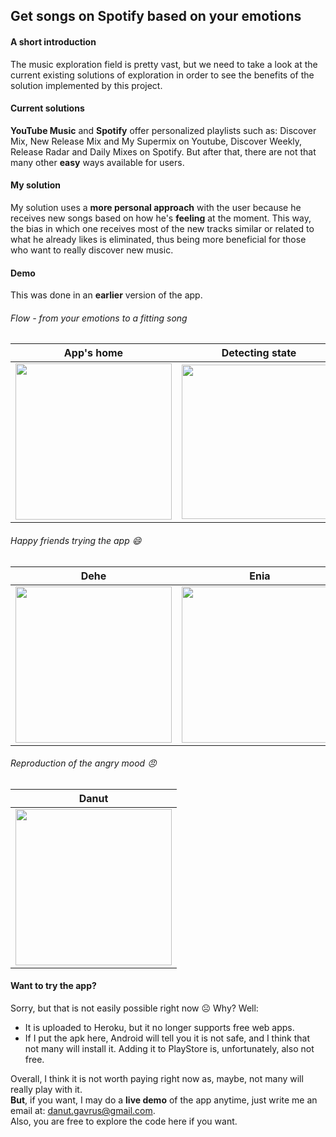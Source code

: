 ## Get songs on Spotify based on your emotions
#### A short introduction
The music exploration field is pretty vast, but we need to take a look at the current existing solutions of exploration in order to see the benefits of the solution implemented by this project.
#### Current solutions
__YouTube Music__ and __Spotify__ offer personalized playlists such as: Discover Mix, New Release Mix and My Supermix on Youtube, Discover Weekly, Release Radar and Daily Mixes on Spotify. But after that, there are not that many other __easy__ ways available for users.
#### My solution
My solution uses a __more personal approach__ with the user because he receives new songs based on how he's __feeling__ at the moment. This way, the bias in which one receives most of the new tracks similar or related to what he already likes is eliminated, thus being more beneficial for those who want to really discover new music.
#### Demo
This was done in an __earlier__ version of the app.
###### Flow - from your emotions to a fitting song
| App's home  | Detecting state | Detection results | Link to a Spotify song |
| ------------- | ------------- | ------------- | ------------- |
| <img src="https://user-images.githubusercontent.com/56603839/226365933-202eabe3-ad45-42cc-a7b6-9fbf1c99e57c.png" width="250">  | <img src="https://user-images.githubusercontent.com/56603839/226366091-7ec10dec-c5a9-4628-b98d-9a8d59b1f80d.png" width="247">  | <img src="https://user-images.githubusercontent.com/56603839/226366155-c14b9295-f3b8-420c-83e7-d185af9d65b9.png" width="247"> | <img src="https://user-images.githubusercontent.com/56603839/226366199-9da0ca7b-a2d1-4dea-96e8-84fc645e55ab.png" width="250">
###### Happy friends trying the app 😄
| Dehe  | Enia | Arthur |
| ------------- | ------------- | ------------- |
| <img src="https://user-images.githubusercontent.com/56603839/226366522-4eb776d7-7462-4fea-b37f-eb35fae3e012.png" width="250">  | <img src="https://user-images.githubusercontent.com/56603839/226366569-f3f005fc-b052-41b3-bcec-1c3c2db97881.png" width="250">  | <img src="https://user-images.githubusercontent.com/56603839/226366606-e0123602-a51e-474e-ba3e-0a179d55ca81.png" width="250">
###### Reproduction of the angry mood 😠
| Danut |
| ------------- 
| <img src="https://user-images.githubusercontent.com/56603839/226366858-1bc26a5b-eea0-4b2a-8cd9-8bb3cde5d46c.png" width="250">  |
#### Want to try the app?
Sorry, but that is not easily possible right now ☹️ Why? Well:
- It is uploaded to Heroku, but it no longer supports free web apps.
- If I put the apk here, Android will tell you it is not safe, and I think that not many will install it. Adding it to PlayStore is, unfortunately, also not free.
  
Overall, I think it is not worth paying right now as, maybe, not many will really play with it.  
__But__, if you want, I may do a __live demo__ of the app anytime, just write me an email at: danut.gavrus@gmail.com.  
Also, you are free to explore the code here if you want.
